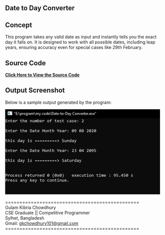 ## Date to Day Converter

## Concept
This program takes any valid date as input and instantly tells you the exact day it falls on.
It is designed to work with all possible dates, including leap years, ensuring accuracy even for special cases like 29th February.

## Source Code
[**Click Here to View the Source Code**](https://github.com/GK-CPP/Date-to-Day-Converter/blob/master/Date-to-Day%20Converter.c)

## Output Screenshot
Below is a sample output generated by the program:

![Output Screenshot](https://github.com/GK-CPP/Date-to-Day-Converter/blob/master/Output.PNG)


=============================================== <br> 
Gulam Kibria Chowdhury <br>
CSE Graduate || Competitive Programmer <br>
Sylhet, Bangladesh <br>
Gmail: gkchowdhury101@gmail.com <br>
=============================================== <br>